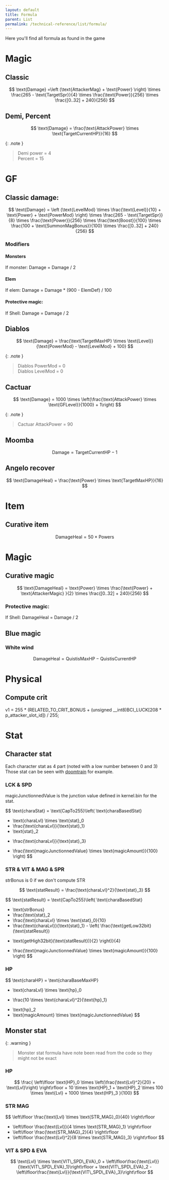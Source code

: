 ```yaml
---
layout: default
title: Formula
parent: List
permalink: /technical-reference/list/formula/
---
```


Here you'll find all formula as found in the game

# Magic

## Classic

$$
\text{Damage} =\left (\text{AttackerMag} + \text{Power} \right) 
\times \frac{265 - \text{TargetSpr}}{4} \times \frac{\text{Power}}{256} 
\times \frac{[0..32] + 240}{256}
$$

## Demi, Percent

$$
\text{Damage} = \frac{\text{AttackPower} \times \text{TargetCurrentHP}}{16}
$$

{: .note }
>Demi power = 4  
>Percent = 15

# GF

## Classic damage:

$$
\text{Damage} = 
\left
(\text{LevelMod} \times 
\frac{\text{Level}}{10} + \text{Power} + \text{PowerMod} \right) \times \frac{265 - 
\text{TargetSpr}}{8} \times \frac{\text{Power}}{256} \times \frac{\text{Boost}}{100} 
\times \frac{100 + \text{SummonMagBonus}}{100} \times \frac{[0..32] + 240}{256}
$$

### Modifiers
#### Monsters

If monster: 
Damage = Damage / 2

#### Elem
If elem:
Damage = Damage * (900 - ElemDef) / 100

#### Protective magic:
If Shell:
Damage = Damage / 2

## Diablos

$$
\text{Damage} = \frac{\text{TargetMaxHP} \times \text{Level}}{\text{PowerMod} - \text{LevelMod} + 100}
$$

{: .note }
>Diablos PowerMod = 0  
>Diablos LevelMod = 0


## Cactuar

$$
\text{Damage} = 1000 \times \left(\frac{\text{AttackPower} \times \text{GFLevel}}{1000} + 1\right)
$$

{: .note }
>Cactuar AttackPower = 90

## Moomba

$$
\text{Damage} = \text{TargetCurrentHP} - 1
$$

## Angelo recover

$$
\text{DamageHeal} = \frac{\text{Power} \times \text{TargetMaxHP}}{16}
$$

# Item

## Curative item

$$
\text{DamageHeal} = 50 \times \text{Powers}
$$

# Magic
## Curative magic

$$
\text{DamageHeal} = \text{Power} \times  \frac{\text{Power} + \text{AttackerMagic} }{2} \times \frac{[0..32] + 240}{256} 
$$

### Protective magic:
If Shell:
DamageHeal = Damage / 2

## Blue magic
### White wind


$$
\text{DamageHeal} = \text{QuistisMaxHP} - \text{QuistisCurrentHP}
$$ 

# Physical
## Compute crit

  v1 = 255 * (RELATED_TO_CRIT_BONUS + (unsigned __int8)BCI_LUCK[208 * p_attacker_slot_id]) / 255;


# Stat

## Character stat
Each character stat as 4 part (noted with a low number between 0 and 3)
Those stat can be seen with [doomtrain](https://github.com/DarkShinryu/doomtrain) for example.

### LCK & SPD

magicJunctionnedValue is the junction value defined in kernel.bin for the stat.

$$
\text{charaStat} = \text{CapTo255}\left( 
\text{charaBasedStat} 
+ \text{charaLvl} \times \text{stat}_0 
+ \frac{\text{charaLvl}}{\text{stat}_1}
+ \text{stat}_2 
- \frac{\text{charaLvl}}{\text{stat}_3}
+ \frac{\text{magicJunctionnedValue} \times \text{magicAmount}}{100} 
\right)
$$


### STR & VIT & MAG & SPR

strBonus is 0 if we don't compute STR

$$
\text{statResult} = \frac{\text{charaLvl}^2}{\text{stat}_3}
$$

$$
\text{statResult} = \text{CapTo255}\left( 
\text{charaBasedStat} 
+ \text{strBonus} 
+ \frac{\text{stat}_2 
+ \frac{\text{charaLvl} \times \text{stat}_0}{10} 
+ \frac{\text{charaLvl}}{\text{stat}_1} - \left( \frac{\text{getLow32bit}(\text{statResult})
- \text{getHigh32bit}(\text{statResult})}{2} \right)}{4}
+ \frac{\text{magicJunctionnedValue} \times \text{magicAmount}}{100} 
\right)
$$

### HP

$$
\text{charaHP} = \text{charaBaseMaxHP} 
+ \text{charaLvl} \times \text{hp}_0 
- \frac{10 \times \text{charaLvl}^2}{\text{hp}_1}
+ \text{hp}_2
+ \text{magicAmount} \times \text{magicJunctionnedValue}
$$


## Monster stat

{: .warning }
>Monster stat formula have note been read from the code so they might not be exact
>

### HP

$$
\frac{
    \left\lfloor 
        \text{HP}_0 \times \left(\frac{\text{Lvl}^2}{20} + \text{Lvl}\right) 
    \right\rfloor 
    + 10 \times \text{HP}_1
    + \text{HP}_2 \times 100 \times \text{Lvl} 
    + 1000 \times \text{HP}_3
}{100}
$$

### STR MAG

$$
\left\lfloor \frac{\text{Lvl} \times \text{STR\_MAG}_0}{40} \right\rfloor
+ \left\lfloor \frac{\text{Lvl}}{4 \times \text{STR\_MAG}_1} \right\rfloor
+ \left\lfloor \frac{\text{STR\_MAG}_2}{4} \right\rfloor
+ \left\lfloor \frac{\text{Lvl}^2}{8 \times \text{STR\_MAG}_3} \right\rfloor
$$

### VIT & SPD & EVA

$$
\text{Lvl} \times \text{VIT\_SPD\_EVA}_0 + \left\lfloor\frac{\text{Lvl}}{\text{VIT\_SPD\_EVA}_1}\right\rfloor + \text{VIT\_SPD\_EVA}_2 - \left\lfloor\frac{\text{Lvl}}{\text{VIT\_SPD\_EVA}_3}\right\rfloor
$$



